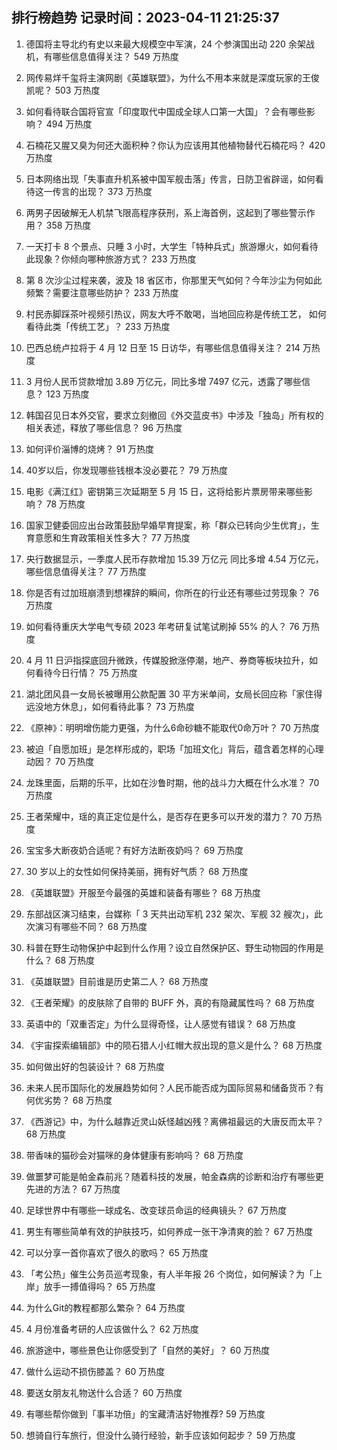 
## 排行榜趋势 记录时间：2023-04-11 21:25:37
  
  1. 德国将主导北约有史以来最大规模空中军演，24 个参演国出动 220 余架战机，有哪些信息值得关注？ 549 万热度
    
  2. 网传易烊千玺将主演网剧《英雄联盟》，为什么不用本来就是深度玩家的王俊凯呢？ 503 万热度
    
  3. 如何看待联合国将官宣「印度取代中国成全球人口第一大国」？会有哪些影响？ 494 万热度
    
  4. 石楠花又腥又臭为何还大面积种？你认为应该用其他植物替代石楠花吗？ 420 万热度
    
  5. 日本网络出现「失事直升机系被中国军舰击落」传言，日防卫省辟谣，如何看待这一传言的出现？ 373 万热度
    
  6. 两男子因破解无人机禁飞限高程序获刑，系上海首例，这起到了哪些警示作用？ 358 万热度
    
  7. 一天打卡 8 个景点、只睡 3 小时，大学生「特种兵式」旅游爆火，如何看待此现象？你倾向哪种旅游方式？ 233 万热度
    
  8. 第 8 次沙尘过程来袭，波及 18 省区市，你那里天气如何？今年沙尘为何如此频繁？需要注意哪些防护？ 233 万热度
    
  9. 村民赤脚踩茶叶视频引热议，网友大呼不敢喝，当地回应称是传统工艺， 如何看待此类「传统工艺」？ 233 万热度
    
  10. 巴西总统卢拉将于 4 月 12 日至 15 日访华，有哪些信息值得关注？ 214 万热度
    
  11. 3 月份人民币贷款增加 3.89 万亿元，同比多增 7497 亿元，透露了哪些信息？ 123 万热度
    
  12. 韩国召见日本外交官，要求立刻撤回《外交蓝皮书》中涉及「独岛」所有权的相关表述，释放了哪些信息？ 96 万热度
    
  13. 如何评价淄博的烧烤？ 91 万热度
    
  14. 40岁以后，你发现哪些钱根本没必要花？ 79 万热度
    
  15. 电影《满江红》密钥第三次延期至 5 月 15 日，这将给影片票房带来哪些影响？ 78 万热度
    
  16. 国家卫健委回应出台政策鼓励早婚早育提案，称「群众已转向少生优育」，生育意愿和生育政策相关性多大？ 77 万热度
    
  17. 央行数据显示，一季度人民币存款增加 15.39 万亿元 同比多增 4.54 万亿元，哪些信息值得关注？ 77 万热度
    
  18. 你是否有过加班崩溃到想裸辞的瞬间，你所在的行业还有哪些过劳现象？ 76 万热度
    
  19. 如何看待重庆大学电气专硕 2023 年考研复试笔试刷掉 55% 的人？ 76 万热度
    
  20. 4 月 11 日沪指探底回升微跌，传媒股掀涨停潮，地产、券商等板块拉升，如何看待今日行情？ 75 万热度
    
  21. 湖北团风县一女局长被曝用公款配置 30 平方米单间，女局长回应称「家住得远没地方休息」，如何看待此事？ 73 万热度
    
  22. 《原神》：明明增伤能力更强，为什么6命砂糖不能取代0命万叶？ 70 万热度
    
  23. 被迫「自愿加班」是怎样形成的，职场「加班文化」背后，蕴含着怎样的心理动因？ 70 万热度
    
  24. 龙珠里面，后期的乐平，比如在沙鲁时期，他的战斗力大概在什么水准？ 70 万热度
    
  25. 王者荣耀中，瑶的真正定位是什么，是否存在更多可以开发的潜力？ 70 万热度
    
  26. 宝宝多大断夜奶合适呢？有好方法断夜奶吗？ 69 万热度
    
  27. 30 岁以上的女性如何保持美丽，拥有好气质？ 68 万热度
    
  28. 《英雄联盟》开服至今最强的英雄和装备有哪些？ 68 万热度
    
  29. 东部战区演习结束，台媒称「 3 天共出动军机 232 架次、军舰 32 艘次」，此次演习有哪些不同？ 68 万热度
    
  30. 科普在野生动物保护中起到什么作用？设立自然保护区、野生动物园的作用是什么？ 68 万热度
    
  31. 《英雄联盟》目前谁是历史第二人？ 68 万热度
    
  32. 《王者荣耀》的皮肤除了自带的 BUFF 外，真的有隐藏属性吗？ 68 万热度
    
  33. 英语中的「双重否定」为什么显得奇怪，让人感觉有错误？ 68 万热度
    
  34. 《宇宙探索编辑部》中的陨石猎人小红帽大叔出现的意义是什么？ 68 万热度
    
  35. 如何做出好的包装设计？ 68 万热度
    
  36. 未来人民币国际化的发展趋势如何？人民币能否成为国际贸易和储备货币？有何优劣势？ 68 万热度
    
  37. 《西游记》中，为什么越靠近灵山妖怪越凶残？离佛祖最远的大唐反而太平？ 68 万热度
    
  38. 带香味的猫砂会对猫咪的身体健康有影响吗？ 68 万热度
    
  39. 做噩梦可能是帕金森前兆？随着科技的发展，帕金森病的诊断和治疗有哪些更先进的方法？ 67 万热度
    
  40. 足球世界中有哪些一球成名、改变球员命运的经典镜头？ 67 万热度
    
  41. 男生有哪些简单有效的护肤技巧，如何养成一张干净清爽的脸？ 67 万热度
    
  42. 可以分享一首你喜欢了很久的歌吗？ 65 万热度
    
  43. 「考公热」催生公务员巡考现象，有人半年报 26 个岗位，如何解读？为「上岸」放手一搏值得吗？ 65 万热度
    
  44. 为什么Git的教程都那么繁杂？ 64 万热度
    
  45. 4 月份准备考研的人应该做什么？ 62 万热度
    
  46. 旅游途中，哪些景色让你感受到了「自然的美好」？ 60 万热度
    
  47. 做什么运动不损伤膝盖？ 60 万热度
    
  48. 要送女朋友礼物送什么合适？ 60 万热度
    
  49. 有哪些帮你做到「事半功倍」的宝藏清洁好物推荐? 59 万热度
    
  50. 想骑自行车旅行，但没什么骑行经验，新手应该如何起步？ 59 万热度
    